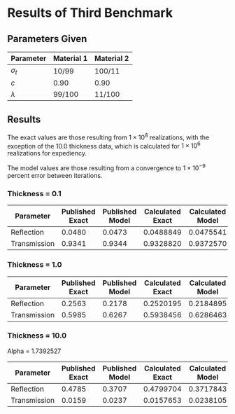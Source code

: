 # Results of Third Benchmark

## Parameters Given

Parameter | Material 1 | Material 2
--- | --- | ---
$\sigma_t$ | 10/99 | 100/11
$c$ | 0.90 | 0.90
$\lambda$ | 99/100 | 11/100

## Results

The exact values are those resulting from $1 \times 10^8$ realizations, with the exception of the 10.0 thickness data, which is calculated for $1 \times 10^6$ realizations for expediency.

The model values are those resulting from a convergence to $1 \times 10^{-9}$ percent error between iterations.

### Thickness = 0.1

Parameter | Published Exact | Published Model | Calculated Exact | Calculated Model
--- | --- | --- | --- | ---
Reflection | 0.0480 | 0.0473 | 0.0488849 | 0.0475541
Transmission | 0.9341 | 0.9344 | 0.9328820 | 0.9372570

### Thickness = 1.0

Parameter | Published Exact | Published Model | Calculated Exact | Calculated Model
--- | --- | --- | --- | ---
Reflection | 0.2563 | 0.2178 | 0.2520195 | 0.2184895
Transmission | 0.5985 | 0.6267 | 0.5938456 | 0.6286463

### Thickness = 10.0

Alpha = 1.7392527

Parameter | Published Exact | Published Model | Calculated Exact | Calculated Model | Alpha Closure
--- | --- | --- | --- | --- | ---
Reflection | 0.4785 | 0.3707 | 0.4799704 | 0.3717843 | 0.4036980
Transmission | 0.0159 | 0.0237 | 0.0157653 | 0.0238105 | 0.0140277
